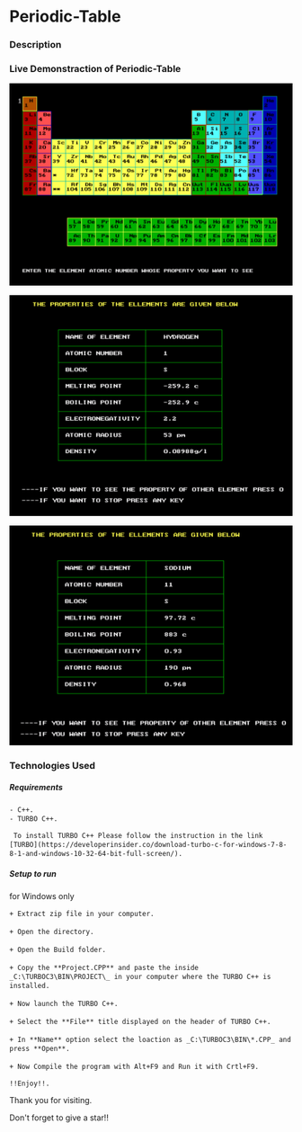 # Periodic-Table

### Description

### Live Demonstraction of Periodic-Table
<p align="center">
  <img src="https://github.com/RANJEET16520/Periodic-Table/blob/main/Images/Table.png"/>
</p>
<p align="center">
  <img src="https://github.com/RANJEET16520/Periodic-Table/blob/main/Images/Hydrogen.png"/>
</p>
<p align="center">
  <img src="https://github.com/RANJEET16520/Periodic-Table/blob/main/Images/Sodium.png"/>
</p>

### Technologies Used

##### Requirements
```
- C++.
- TURBO C++.
```
```
 To install TURBO C++ Please follow the instruction in the link [TURBO](https://developerinsider.co/download-turbo-c-for-windows-7-8-8-1-and-windows-10-32-64-bit-full-screen/).
```

##### Setup to run

for Windows only
```
+ Extract zip file in your computer.

+ Open the directory.

+ Open the Build folder.

+ Copy the **Project.CPP** and paste the inside _C:\TURBOC3\BIN\PROJECT\_ in your computer where the TURBO C++ is installed.

+ Now launch the TURBO C++.

+ Select the **File** title displayed on the header of TURBO C++.

+ In **Name** option select the loaction as _C:\TURBOC3\BIN\*.CPP_ and press **Open**.

+ Now Compile the program with Alt+F9 and Run it with Crtl+F9.
```
```
!!Enjoy!!.
```

Thank you for visiting.

Don't forget to give a star!!

